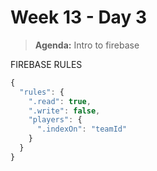# Week 13 - Day 3

> **Agenda:** Intro to firebase

FIREBASE RULES
```js
{
  "rules": {
    ".read": true,
    ".write": false,
    "players": {
      ".indexOn": "teamId"
    }
  }
}
```
